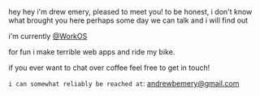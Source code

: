 hey hey
i'm drew emery, pleased to meet you!
to be honest, i don't know what brought you here
perhaps some day we can talk and i will find out

i'm currently [@WorkOS](https://workos.com)

for fun i make terrible web apps and ride my bike.

if you ever want to chat over coffee feel free to get in touch!

`i can somewhat reliably be reached at`: andrewbemery@gmail.com
